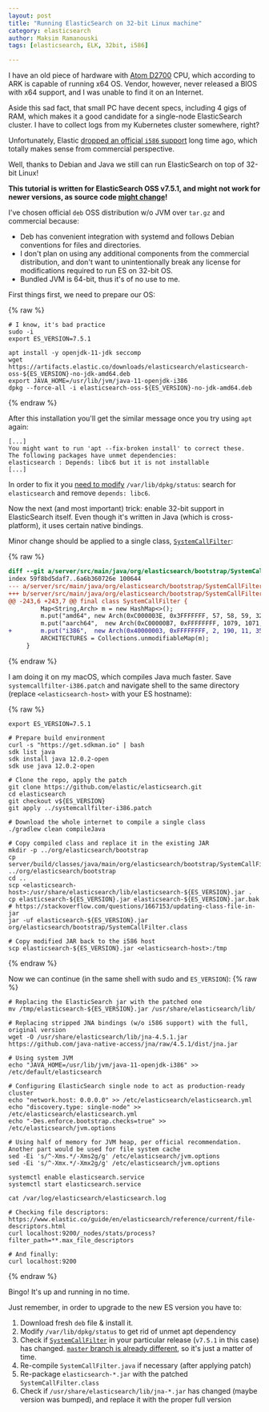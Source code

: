 ```yaml
---
layout: post
title: "Running ElasticSearch on 32-bit Linux machine"
category: elasticsearch
author: Maksim Ramanouski
tags: [elasticsearch, ELK, 32bit, i586]

---
```

I have an old piece of hardware with [Atom D2700](https://ark.intel.com/content/www/us/en/ark/products/59683/intel-atom-processor-d2700-1m-cache-2-13-ghz.html) CPU, which according to ARK is capable of running x64 OS. Vendor, however, never released a BIOS with x64 support, and I was unable to find it on an Internet.

Aside this sad fact, that small PC have decent specs, including 4 gigs of RAM, which makes it a good candidate for a single-node ElasticSearch cluster. I have to collect logs from my Kubernetes cluster somewhere, right?

Unfortunately, Elastic [dropped an official `i586` support](https://www.elastic.co/support/matrix) long time ago, which totally makes sense from commercial perspective.

Well, thanks to Debian and Java we still can run ElasticSearch on top of 32-bit Linux!

**This tutorial is written for ElasticSearch OSS v7.5.1, and might not work for newer versions, as source code [might change](https://github.com/elastic/elasticsearch/commits/master/server/src/main/java/org/elasticsearch/bootstrap/SystemCallFilter.java)!**

<!--more-->

I've chosen official `deb` OSS distribution w/o JVM over `tar.gz` and commercial because:
- Deb has convenient integration with systemd and follows Debian conventions for files and directories.
- I don't plan on using any additional components from the commercial distribution, and don't want to unintentionally break any license for modifications required to run ES on 32-bit OS.
- Bundled JVM is 64-bit, thus it's of no use to me.

First things first, we need to prepare our OS:

{% raw %}
```shell script
# I know, it's bad practice
sudo -i
export ES_VERSION=7.5.1

apt install -y openjdk-11-jdk seccomp
wget https://artifacts.elastic.co/downloads/elasticsearch/elasticsearch-oss-${ES_VERSION}-no-jdk-amd64.deb
export JAVA_HOME=/usr/lib/jvm/java-11-openjdk-i386
dpkg --force-all -i elasticsearch-oss-${ES_VERSION}-no-jdk-amd64.deb
```
{% endraw %}

After this installation you'll get the similar message once you try using `apt` again:
```
[...]
You might want to run 'apt --fix-broken install' to correct these.
The following packages have unmet dependencies:
elasticsearch : Depends: libc6 but it is not installable
[...]
```

In order to fix it you [need to modify](https://unix.stackexchange.com/questions/404444/how-to-make-apt-ignore-unfulfilled-dependencies-of-installed-package) `/var/lib/dpkg/status`: search for `elasticsearch` and remove `depends: libc6`.

Now the next (and most important) trick: enable 32-bit support in ElasticSearch itself. Even though it's written in Java (which is cross-platform), it uses certain native bindings.

Minor change should be applied to a single class, [`SystemCallFilter`](https://github.com/elastic/elasticsearch/commits/v7.5.1/server/src/main/java/org/elasticsearch/bootstrap/SystemCallFilter.java):

{% raw %}
```diff
diff --git a/server/src/main/java/org/elasticsearch/bootstrap/SystemCallFilter.java b/server/src/main/java/org/elasticsearch/bootstrap/SystemCallFilter.java
index 59f8bd5daf7..6a6b360726e 100644
--- a/server/src/main/java/org/elasticsearch/bootstrap/SystemCallFilter.java
+++ b/server/src/main/java/org/elasticsearch/bootstrap/SystemCallFilter.java
@@ -243,6 +243,7 @@ final class SystemCallFilter {
         Map<String,Arch> m = new HashMap<>();
         m.put("amd64", new Arch(0xC000003E, 0x3FFFFFFF, 57, 58, 59, 322, 317));
         m.put("aarch64",  new Arch(0xC00000B7, 0xFFFFFFFF, 1079, 1071, 221, 281, 277));
+        m.put("i386",  new Arch(0x40000003, 0xFFFFFFFF, 2, 190, 11, 358, 354));
         ARCHITECTURES = Collections.unmodifiableMap(m);
     }
```
{% endraw %}

I am doing it on my macOS, which compiles Java much faster. Save `systemcallfilter-i386.patch` and navigate shell to the same directory (replace `<elasticsearch-host>` with your ES hostname):

{% raw %}
```shell script
export ES_VERSION=7.5.1

# Prepare build environment
curl -s "https://get.sdkman.io" | bash
sdk list java
sdk install java 12.0.2-open
sdk use java 12.0.2-open

# Clone the repo, apply the patch
git clone https://github.com/elastic/elasticsearch.git
cd elasticsearch
git checkout v${ES_VERSION}
git apply ../systemcallfilter-i386.patch

# Download the whole internet to compile a single class
./gradlew clean compileJava

# Copy compiled class and replace it in the existing JAR
mkdir -p ../org/elasticsearch/bootstrap
cp server/build/classes/java/main/org/elasticsearch/bootstrap/SystemCallFilter.class ../org/elasticsearch/bootstrap
cd ..
scp <elasticsearch-host>:/usr/share/elasticsearch/lib/elasticsearch-${ES_VERSION}.jar .
cp elasticsearch-${ES_VERSION}.jar elasticsearch-${ES_VERSION}.jar.bak
# https://stackoverflow.com/questions/1667153/updating-class-file-in-jar
jar -uf elasticsearch-${ES_VERSION}.jar org/elasticsearch/bootstrap/SystemCallFilter.class

# Copy modified JAR back to the i586 host
scp elasticsearch-${ES_VERSION}.jar <elasticsearch-host>:/tmp
```
{% endraw %}

Now we can continue (in the same shell with sudo and `ES_VERSION`):
{% raw %}
```shell script
# Replacing the ElasticSearch jar with the patched one
mv /tmp/elasticsearch-${ES_VERSION}.jar /usr/share/elasticsearch/lib/

# Replacing stripped JNA bindings (w/o i586 support) with the full, original version
wget -O /usr/share/elasticsearch/lib/jna-4.5.1.jar https://github.com/java-native-access/jna/raw/4.5.1/dist/jna.jar

# Using system JVM
echo "JAVA_HOME=/usr/lib/jvm/java-11-openjdk-i386" >> /etc/default/elasticsearch

# Configuring ElasticSearch single node to act as production-ready cluster
echo "network.host: 0.0.0.0" >> /etc/elasticsearch/elasticsearch.yml
echo "discovery.type: single-node" >> /etc/elasticsearch/elasticsearch.yml
echo "-Des.enforce.bootstrap.checks=true" >> /etc/elasticsearch/jvm.options

# Using half of memory for JVM heap, per official recommendation. Another part would be used for file system cache
sed -Ei 's/^-Xms.*/-Xms2g/g' /etc/elasticsearch/jvm.options
sed -Ei 's/^-Xmx.*/-Xmx2g/g' /etc/elasticsearch/jvm.options

systemctl enable elasticsearch.service
systemctl start elasticsearch.service

cat /var/log/elasticsearch/elasticsearch.log

# Checking file descriptors: https://www.elastic.co/guide/en/elasticsearch/reference/current/file-descriptors.html
curl localhost:9200/_nodes/stats/process?filter_path=**.max_file_descriptors

# And finally:
curl localhost:9200
```
{% endraw %}

Bingo! It's up and running in no time.

Just remember, in order to upgrade to the new ES version you have to:
1. Download fresh `deb` file & install it.
1. Modify `/var/lib/dpkg/status` to get rid of unmet apt dependency
1. Check if [`SystemCallFilter`](https://github.com/elastic/elasticsearch/commits/v7.5.1/server/src/main/java/org/elasticsearch/bootstrap/SystemCallFilter.java) in your particular release (`v7.5.1` in this case) has changed. [`master` branch is already different](https://github.com/elastic/elasticsearch/commits/master/server/src/main/java/org/elasticsearch/bootstrap/SystemCallFilter.java), so it's just a matter of time.
1. Re-compile `SystemCallFilter.java` if necessary (after applying patch)
1. Re-package `elasticsearch-*.jar` with the patched `SystemCallFilter.class`
1. Check if `/usr/share/elasticsearch/lib/jna-*.jar` has changed (maybe version was bumped), and replace it with the proper full version 
